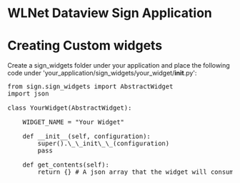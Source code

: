 WLNet Dataview Sign Application
===============================

# Creating Custom widgets

Create a sign_widgets folder under your application and place the following code under 'your_application/sign_widgets/your_widget/__init__.py':

<pre>
from sign.sign_widgets import AbstractWidget
import json

class YourWidget(AbstractWidget):

    WIDGET_NAME = "Your Widget"

    def __init__(self, configuration):
        super().\_\_init\_\_(configuration)
        pass

    def get_contents(self):
        return {} # A json array that the widget will consume
</pre>